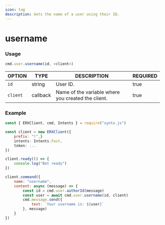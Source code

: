 ```yaml
---
icon: tag
description: Gets the name of a user using their ID.
---
```


# username

### Usage

```javascript
cmd.user.username(id, <client>)
```



| OPTION   | TYPE     | DESCRIPTION                                        | REQUIRED |
| -------- | -------- | -------------------------------------------------- | -------- |
| `id`     | string   | User ID.                                           | true     |
| `client` | callback | Name of the variable where you created the client. | true     |

### Example

```javascript
const { ERXClient, cmd, Intents } = require("syntx.js")

const client = new ERXClient({
    prefix: "!",}
    intents: Intents.Fast,
    token: ...
})

client.ready(() => {
    console.log("Bot ready")
})

client.command({
    name: "username",
    content: async (message) => {
        const id = cmd.user.authorId(message)
        const user = await cmd.user.username(id, client)
        cmd.message.send({
            text: `Your username is: ${user}`
        }, message)
    }
})
```
